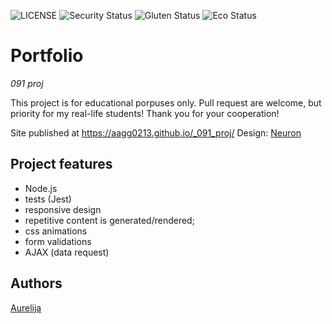![LICENSE](https://img.shields.io/badge/license-MIT-blue.svg?style=flat-square)
![Security Status](https://img.shields.io/security-headers?label=Security&url=https%3A%2F%2Fgithub.com&style=flat-square)
![Gluten Status](https://img.shields.io/badge/Gluten-Free-green.svg)
![Eco Status](https://img.shields.io/badge/ECO-Friendly-green.svg)

# Portfolio

_091 proj_

This project is for educational porpuses only. Pull request are welcome, but priority for my real-life students! Thank you for your cooperation!

Site published at https://aagg0213.github.io/_091_proj/
Design: [Neuron](http://demo.auburnforest.com/html/neuron/demo/index.html)

## Project features

-   Node.js
-   tests (Jest)
-   responsive design
-   repetitive content is generated/rendered;
-   css animations
-   form validations
-   AJAX (data request)

## Authors

[Aurelija](https://github.com/AAGG0213)
